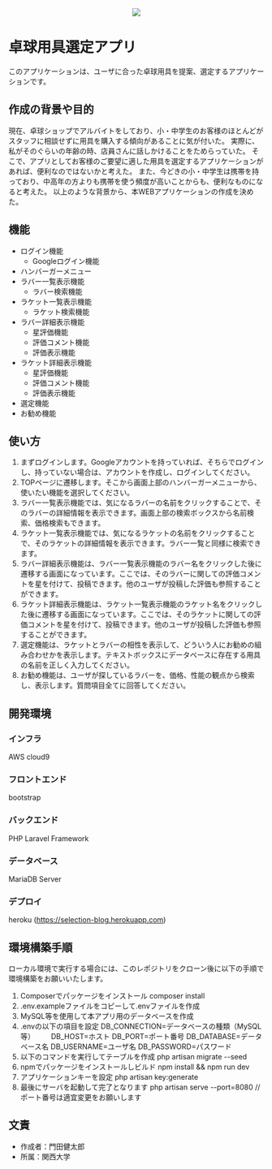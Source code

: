 <p align="center">
    <img src="https://selectionblog.s3.us-east-2.amazonaws.com/%E3%83%AD%E3%82%B4%E6%96%87%E5%AD%97%E4%BB%98.png">
</p>

# 卓球用具選定アプリ

このアプリケーションは、ユーザに合った卓球用具を提案、選定するアプリケーションです。

## 作成の背景や目的

現在、卓球ショップでアルバイトをしており、小・中学生のお客様のほとんどがスタッフに相談せずに用具を購入する傾向があることに気が付いた。
実際に、私がそのぐらいの年齢の時、店員さんに話しかけることをためらっていた。
そこで、アプリとしてお客様のご要望に適した用具を選定するアプリケーションがあれば、便利なのではないかと考えた。
また、今どきの小・中学生は携帯を持っており、中高年の方よりも携帯を使う頻度が高いことからも、便利なものになると考えた。
以上のような背景から、本WEBアプリケーションの作成を決めた。

## 機能

* ログイン機能
    * Googleログイン機能
* ハンバーガーメニュー
* ラバー一覧表示機能
    * ラバー検索機能
* ラケット一覧表示機能
    * ラケット検索機能
* ラバー詳細表示機能
    * 星評価機能
    * 評価コメント機能
    * 評価表示機能
* ラケット詳細表示機能
    * 星評価機能
    * 評価コメント機能
    * 評価表示機能
* 選定機能
* お勧め機能

## 使い方

1. まずログインします。Googleアカウントを持っていれば、そちらでログインし、持っていない場合は、アカウントを作成し、ログインしてください。
2. TOPページに遷移します。そこから画面上部のハンバーガーメニューから、使いたい機能を選択してください。
3. ラバー一覧表示機能では、気になるラバーの名前をクリックすることで、そのラバーの詳細情報を表示できます。画面上部の検索ボックスから名前検索、価格検索もできます。
4. ラケット一覧表示機能では、気になるラケットの名前をクリックすることで、そのラケットの詳細情報を表示できます。ラバー一覧と同様に検索できます。
5. ラバー詳細表示機能は、ラバー一覧表示機能のラバー名をクリックした後に遷移する画面になっています。ここでは、そのラバーに関しての評価コメントを星を付けて、投稿できます。他のユーザが投稿した評価も参照することができます。
6. ラケット詳細表示機能は、ラケット一覧表示機能のラケット名をクリックした後に遷移する画面になっています。ここでは、そのラケットに関しての評価コメントを星を付けて、投稿できます。他のユーザが投稿した評価も参照することができます。
7. 選定機能は、ラケットとラバーの相性を表示して、どういう人にお勧めの組み合わせかを表示します。テキストボックスにデータベースに存在する用具の名前を正しく入力してください。
8. お勧め機能は、ユーザが探しているラバーを、価格、性能の観点から検索し、表示します。質問項目全てに回答してください。

## 開発環境
### インフラ
AWS cloud9

### フロントエンド
bootstrap

### バックエンド
PHP
Laravel Framework

### データベース
MariaDB Server

### デプロイ
heroku (https://selection-blog.herokuapp.com)

## 環境構築手順
ローカル環境で実行する場合には、このレポジトリをクローン後に以下の手順で環境構築をお願いいたします。

1. Composerでパッケージをインストール
    composer install
2. .env.exampleファイルをコピーして.envファイルを作成
3. MySQL等を使用して本アプリ用のデータベースを作成
4. .envの以下の項目を設定
    DB_CONNECTION=データベースの種類（MySQL等）
　　DB_HOST=ホスト
    DB_PORT=ポート番号
    DB_DATABASE=データベース名
    DB_USERNAME=ユーザ名
    DB_PASSWORD=パスワード
5. 以下のコマンドを実行してテーブルを作成
    php artisan migrate --seed
6. npmでパッケージをインストールしビルド
    npm install && npm run dev
7. アプリケーションキーを設定
    php artisan key:generate
8. 最後にサーバを起動して完了となります
    php artisan serve --port=8080   // ポート番号は適宜変更をお願いします

## 文責

* 作成者：門田健太郎
* 所属：関西大学